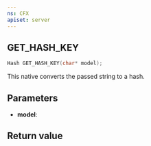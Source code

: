 ```yaml
---
ns: CFX
apiset: server
---
```

## GET_HASH_KEY

```c
Hash GET_HASH_KEY(char* model);
```

This native converts the passed string to a hash.

## Parameters
* **model**: 

## Return value
